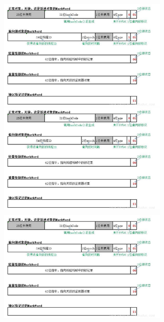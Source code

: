 ![流程示意图](99-images/01-01-01.png)
![流程示意图2](/99-images/01-01-01.png)

![流程示意图3](../99-images/01-01-01.png)